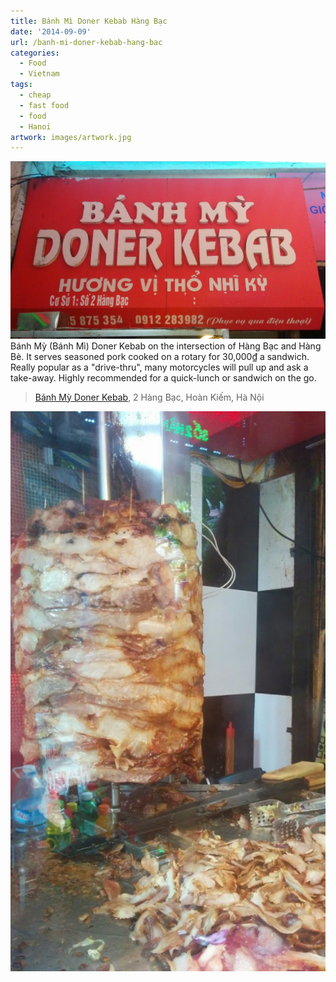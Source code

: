 ```yaml
---
title: Bánh Mì Doner Kebab Hàng Bạc
date: '2014-09-09'
url: /banh-mi-doner-kebab-hang-bac
categories:
  - Food
  - Vietnam
tags:
  - cheap
  - fast food
  - food
  - Hanoi
artwork: images/artwork.jpg
---
```


![](images/IMG_20140910_142216-1024x576.jpg)Bánh Mỳ (Bánh Mì) Doner Kebab on the intersection of Hàng Bạc and Hàng Bè. It serves seasoned pork cooked on a rotary for 30,000₫ a sandwich. Really popular as a "drive-thru", many motorcycles will pull up and ask a take-away. Highly recommended for a quick-lunch or sandwich on the go.

> [Bánh Mỳ Doner Kebab](https://www.google.com/maps/place/2+H%C3%A0ng+B%E1%BA%A1c,+Ho%C3%A0n+Ki%E1%BA%BFm,+H%C3%A0+N%E1%BB%99i,+Vietnam/@21.0336422,105.8536992,20z/data=!4m2!3m1!1s0x3135abc08c461303:0x66ae33d7bea53587), 2 Hàng Bạc, Hoàn Kiếm, Hà Nội

![](images/IMG_20140910_142236-576x1024.jpg)
